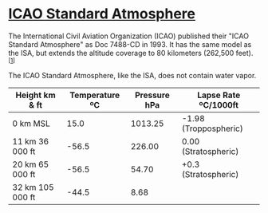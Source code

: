 # [ICAO Standard Atmosphere](https://en.wikipedia.org/wiki/International_Standard_Atmosphere#ICAO_Standard_Atmosphere)

The International Civil Aviation Organization (ICAO) published their "ICAO Standard Atmosphere" as Doc 7488-CD in 1993. It has the same model as the ISA, but extends the altitude coverage to 80 kilometers (262,500 feet).<sup>[[1](https://en.wikipedia.org/wiki/International_Standard_Atmosphere#cite_note-ICAO_1993-7)]</sup>

The ICAO Standard Atmosphere, like the ISA, does not contain water vapor.

| Height km & ft | Temperature ºC | Pressure hPa | Lapse Rate ºC/1000ft |
| -------------- | -------------- | ------------ | -------------------- |
| 0 km MSL | 15.0 | 1013.25 | -1.98 (Troppospheric) |
| 11 km 36 000 ft | -56.5 | 226.00 | 0.00 (Stratospheric) |
| 20 km 65 000 ft | -56.5 | 54.70 | +0.3 (Stratospheric) |
| 32 km 105 000 ft | -44.5 | 8.68 |  |
